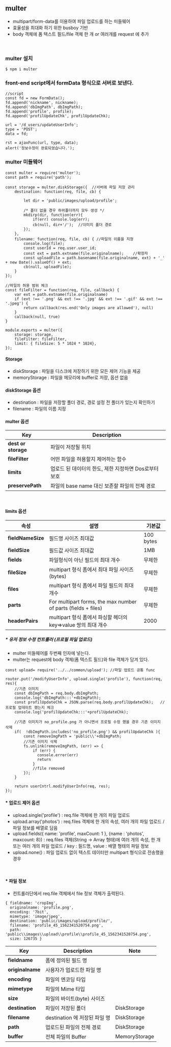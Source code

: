 ## multer
- multipart/form-data를 이용하여 파일 업로드를 하는 미들웨어  
- 효율성을 최대화 하기 위한 busboy 기반  
- body 객체에 폼 텍스트 필드/file 객체 한 개 or 여러개를 request 에 추가  

​
### multer 설치
```
$ npm i multer
```

### front-end script에서 formData 형식으로 서버로 보낸다.
```
//script
const fd = new FormData();
fd.append('nickname', nickname);
fd.append('dbImgPath', dbImgPath);
fd.append('profile', profile);
fd.append('profilUpdateChk', profilUpdateChk);

url = '/d_users/updateUserInfo';
type = 'POST';
data = fd;
        
rst = ajaxFunc(url, type, data);
alert('정보수정이 완료되었습니다.');
```

### multer 미들웨어 
```
const multer = require('multer');
const path = require('path');

const storage = multer.diskStorage({  //서버에 파일 저장 관리
    destination: function(req, file, cb) {

        let dir = 'public/images/upload/profile';

        /* 폴더 없을 경우 하위폴더까지 모두 생성 */
        mkdirp(dir, function(err){
            if(err) console.log(err);
            cb(null, dir+'/');  //이미지 폴더 경로
        });
    },
    filename: function(req, file, cb) { //파일의 이름을 지정
        console.log(file);
        const userId = req.user.user_id;
        const ext = path.extname(file.originalname);    //확장자
        const uploadFile = path.basename(file.originalname, ext) + '_' + new Date().valueOf() + ext;
        cb(null, uploadFile);
    }
});

//파일의 허용 범위 체크
const fileFilter = function(req, file, callback) {
	var ext = path.extname(file.originalname)
	if (ext !== '.png' && ext !== '.jpg' && ext !== '.gif' && ext !== '.jpeg') {
		return callback(res.end('Only images are allowed'), null)
	}
	callback(null, true)
}

module.exports = multer({ 
    storage: storage,
    fileFilter: fileFilter,
    limit: { fileSize: 5 * 1024 * 1024}, 
});
```

#### Storage 
- diskStorage :  파일을 디스크에 저장하기 위한 모든 제어 기능을 제공  
- memoryStorage : 파일을 메모리에 buffer로 저장, 옵션 없음  
  
  
#### diskStorage 옵션 
- destination : 파일을 저장할 폴더 경로, 경로 설정 전 폴더가 있는지 확인하기  
- filename : 파일의 이름 지정  

#### multer 옵션
| Key | Description |
|---|---|
|**dest or storage**| 파일이 저장될 위치 |
|**fileFilter**| 어떤 파일을 허용할지 제어하는 함수 |
|**limits**| 업로드 된 데이터의 한도, 제한 지정하면 Dos로부터 보호 |
|**preservePath**| 파일의 base name 대신 보존할 파일의 전체 경로 |
  
​  
#### limits 옵션
| 속성 | 설명 | 기본값 |
|---|---|---|
|**fieldNameSize**| 필드명 사이즈 최대값 | 100 bytes |
|**fieldSize**|필드값 사이즈 최대값|1MB|
|**fields**|파일형식이 아닌 필드의 최대 개수|무제한|
|**fileSize**|multipart 형식 폼에서 최대 파일 사이즈(bytes)|무제한|
|**files**|multipart 형식 폼에서 파일 필드의 최대 개수|무제한|
|**parts**|For multipart forms, the max number of parts (fields + files)|무제한|
|**headerPairs**|multipart 형식 폼에서 파싱할 헤더의 key=>value 쌍의 최대 개수|2000|

##### * 유저 정보 수정 컨트롤러 (프로필 파일 업로드)  
- multer 미들웨어를 두번째 인자에 넣는다.  
- multer는 request에 body 객체(폼 텍스트 필드)와 file 객체가 담겨 있다.  

```
const upload= require('../../common/upload'); //파일 업로드 공통 func

router.put('/modifyUserInfo', upload.single('profile'), function(req, res){
    //기존 이미지
    const dbImgPath = req.body.dbImgPath;
    console.log('dbImgPath:::'+dbImgPath);
    const profilUpdateChk = JSON.parse(req.body.profilUpdateChk);   //프로필 업데이트 했는지 체크 
    console.log('profilUpdateChk:::'+profilUpdateChk);

    //기존 이미지가 no_profile.png 가 아니면서 프로필 수정 했을 경우 기존 이미지 삭제
    if(  !dbImgPath.includes('no_profile.png') && profilUpdateChk ){
        const removeImgPath = 'public\\'+dbImgPath;
        //기존 이미지 삭제
        fs.unlink(removeImgPath, (err) => {
            if (err) {
              console.error(err)
              return
            }   
            //file removed
        });
    }
   
    return userCntrl.modifyUserInfo(req, res);
});
```

#### * 업로드 제어 옵션
- upload.single('profile') : req.file 객체에 한 개의 파일 업로드  
- upload.array('photos') : req.files 객체에 한 개의 속성, 여러 개의 파일 업로드 / 파일 정보를 배열로 담음  
- upload.fields({ name: 'profile', maxCount: 1 }, {name : 'photos', maxcount: 8})  : req.files 객체(String -> Array 형태)에 여러 개의 속성, 한 개 또는 여러 개의 파일 업로드 / key : 필드명, value : 배열 형태의 파일 정보  
- upload.none() : 파일 업로드 없이 텍스트 데이터만 multipart 형식으로 전송했을 경우  

​
#### * 파일 정보
- 컨트롤러단에서 req.file 객체에서 file 정보 객체가 출력된다.  
```
{ fieldname: 'cropImg',
  originalname: 'profile.png',
  encoding: '7bit',
  mimetype: 'image/jpeg',
  destination: 'public/images/upload/profile/',
  filename: 'profile_45_1562341520754.png',
  path: 'public\\images\\upload\\profile\\profile_45_1562341520754.png',
  size: 126735 }
```


| Key | Description | Note |
|---|---|---|
|**fieldname**|폼에 정의된 필드 명| |
|**originalname**|사용자가 업로드한 파일 명| |
|**encoding**|파일의 엔코딩 타입| |
|**mimetype**|파일의 Mime 타입| |
|**size**|파일의 바이트(byte) 사이즈| |
|**destination**|파일이 저장된 폴더|DiskStorage|
|**filename**|destination 에 저장된 파일 명|DiskStorage|
|**path**|업로드된 파일의 전체 경로|DiskStorage|
|**buffer**|전체 파일의 Buffer|MemoryStorage|

